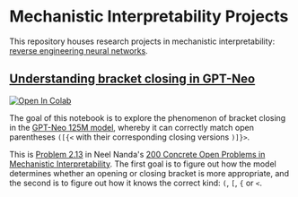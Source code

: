 Mechanistic Interpretability Projects
=====================================

This repository houses research projects in mechanistic interpretability: [reverse engineering neural networks](https://transformer-circuits.pub/2022/mech-interp-essay/index.html).


## [Understanding bracket closing in GPT-Neo](/bracket-closing.ipynb)

[![Open In Colab](https://colab.research.google.com/assets/colab-badge.svg)](https://colab.research.google.com/github/SamAdamDay/mechanistic-interpretability-projects/blob/main/bracket-closing.ipynb)

The goal of this notebook is to explore the phenomenon of bracket closing in the [GPT-Neo 125M model](https://www.eleuther.ai/artifacts/gpt-neo), whereby it can correctly match open parentheses `([{<` with their corresponding closing versions `)]}>`.

This is [Problem 2.13](https://www.alignmentforum.org/s/yivyHaCAmMJ3CqSyj/p/XNjRwEX9kxbpzWFWd#block71) in Neel Nanda's [200 Concrete Open Problems in Mechanistic Interpretability](https://www.alignmentforum.org/posts/LbrPTJ4fmABEdEnLf/200-concrete-open-problems-in-mechanistic-interpretability). The first goal is to figure out how the model determines whether an opening or closing bracket is more appropriate, and the second is to figure out how it knows the correct kind: `(`, `[`, `{` or `<`.
